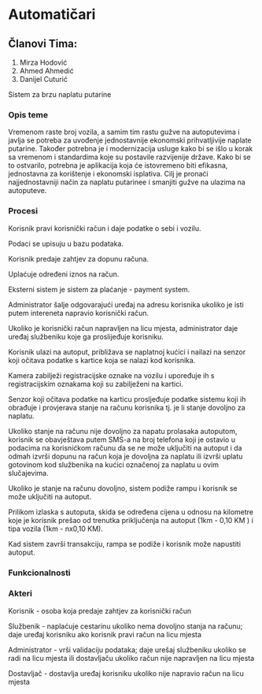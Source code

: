 # Automatičari
## Članovi Tima:

1. Mirza Hodović
2. Ahmed Ahmedić
3. Danijel Cuturić

Sistem za brzu naplatu putarine

### Opis teme
Vremenom raste broj vozila, a samim tim rastu gužve na autoputevima i javlja se potreba za uvođenje jednostavnije ekonomski prihvatljivije naplate putarine. Također potrebna je i modernizacija usluge kako bi se išlo u korak sa vremenom i standardima koje su postavile razvijenije države. Kako bi se to ostvarilo, potrebna je aplikacija koja će istovremeno biti efikasna, jednostavna za korištenje i ekonomski isplativa. Cilj je pronaći najjednostavniji način za naplatu putarinee i smanjiti gužve na ulazima na autoputeve.


### Procesi

Korisnik pravi korisnički račun i daje podatke o sebi i vozilu.

Podaci se upisuju u bazu podataka.

Korisnik predaje zahtjev za dopunu računa.

Uplaćuje određeni iznos na račun.

Eksterni sistem je sistem za plaćanje - payment system.

Administrator šalje odgovarajući uređaj na adresu korisnika ukoliko je isti putem intereneta napravio korisnički račun. 

Ukoliko je korisnički račun napravljen na licu mjesta, administrator daje uređaj službeniku koje ga proslijeđuje korisniku.

Korisnik ulazi na autoput, približava se naplatnoj kućici i nailazi na senzor koji očitava podatke s kartice koja se nalazi kod korisnika.

Kamera zabilježi registracijske oznake na vozilu i upoređuje ih s registracijskim oznakama koji su zabilježeni na kartici.

Senzor koji očitava podatke na karticu prosljeđuje podatke sistemu koji ih obrađuje i provjerava stanje na računu korisnika tj. je li stanje dovoljno za naplatu.

Ukoliko stanje na računu nije dovoljno za napatu prolasaka autoputom, korisnik se obavještava putem SMS-a na broj telefona koji je ostavio u podacima na korisnićkom računu da se ne može uključiti na autoput i da odmah izvrši dopunu na račun koja je dovoljna za naplatu ili izvrši uplatu gotovinom kod službenika na kućici označenoj za naplatu u ovim slučajevima.

Ukoliko je stanje na računu dovoljno, sistem podiže rampu i korisnik se može uključiti na autoput.

Prilikom izlaska s autoputa, skida se određena cijena u odnosu na kilometre koje je korisnik prešao od trenutka priključenja na autoput (1km - 0,10 KM ) i tipa vozila (1km - nx0,10 KM).  

Kad sistem završi transakciju, rampa se podiže i korisnik može napustiti autoput.  
 
 
### Funkcionalnosti





### Akteri


Korisnik - osoba koja predaje zahtjev za korisnički račun

Službenik - naplaćuje cestarinu ukoliko nema dovoljno stanja na računu; daje uređaj korisniku ako korisnik pravi račun na licu mjesta

Administrator - vrši validaciju podataka; daje urešaj službeniku ukoliko se radi na licu mjesta ili dostavljaču ukoliko račun nije napravljen na licu mjesta

Dostavljač - dostavlja uređaj korisniku ukoliko nije napravio račun na licu mjesta
